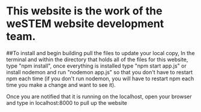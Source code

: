 # This website is the work of the weSTEM website development team.

##To install and begin building pull the files to update your local copy,
In the terminal and within the directory that holds all of the files for this
website, type "npm install", once everything is installed type "npm start app.js"
or install nodemon and run "nodemon app.js" so that you don't have to restart
npm each time (if you don't run nodemon, you will have to restart npm each time you make a change and want to see it).

Once you are notified that it is running on the localhost, open your browser and type in localhost:8000 to pull up the website 
